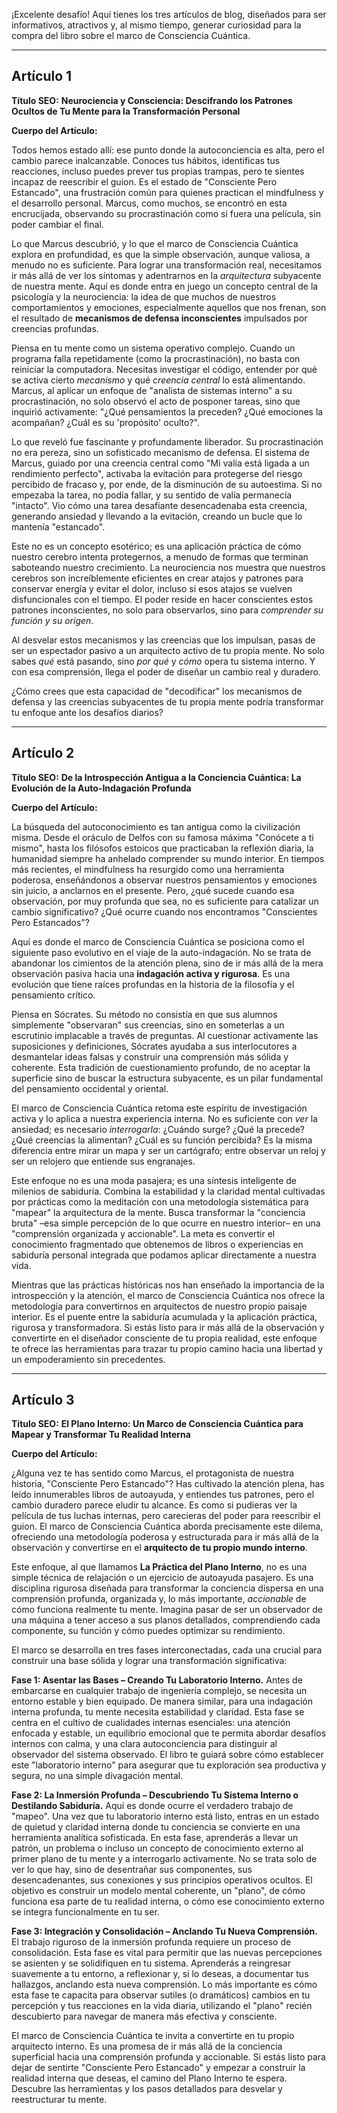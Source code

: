 ¡Excelente desafío! Aquí tienes los tres artículos de blog, diseñados para ser informativos, atractivos y, al mismo tiempo, generar curiosidad para la compra del libro sobre el marco de Consciencia Cuántica.

---

## Artículo 1

**Título SEO:** **Neurociencia y Consciencia: Descifrando los Patrones Ocultos de Tu Mente para la Transformación Personal**

**Cuerpo del Artículo:**

Todos hemos estado allí: ese punto donde la autoconciencia es alta, pero el cambio parece inalcanzable. Conoces tus hábitos, identificas tus reacciones, incluso puedes prever tus propias trampas, pero te sientes incapaz de reescribir el guion. Es el estado de "Consciente Pero Estancado", una frustración común para quienes practican el mindfulness y el desarrollo personal. Marcus, como muchos, se encontró en esta encrucijada, observando su procrastinación como si fuera una película, sin poder cambiar el final.

Lo que Marcus descubrió, y lo que el marco de Consciencia Cuántica explora en profundidad, es que la simple observación, aunque valiosa, a menudo no es suficiente. Para lograr una transformación real, necesitamos ir más allá de ver los síntomas y adentrarnos en la *arquitectura* subyacente de nuestra mente. Aquí es donde entra en juego un concepto central de la psicología y la neurociencia: la idea de que muchos de nuestros comportamientos y emociones, especialmente aquellos que nos frenan, son el resultado de **mecanismos de defensa inconscientes** impulsados por creencias profundas.

Piensa en tu mente como un sistema operativo complejo. Cuando un programa falla repetidamente (como la procrastinación), no basta con reiniciar la computadora. Necesitas investigar el código, entender por qué se activa cierto *mecanismo* y qué *creencia central* lo está alimentando. Marcus, al aplicar un enfoque de "analista de sistemas interno" a su procrastinación, no solo observó el acto de posponer tareas, sino que inquirió activamente: "¿Qué pensamientos la preceden? ¿Qué emociones la acompañan? ¿Cuál es su 'propósito' oculto?".

Lo que reveló fue fascinante y profundamente liberador. Su procrastinación no era pereza, sino un sofisticado mecanismo de defensa. El sistema de Marcus, guiado por una creencia central como "Mi valía está ligada a un rendimiento perfecto", activaba la evitación para protegerse del riesgo percibido de fracaso y, por ende, de la disminución de su autoestima. Si no empezaba la tarea, no podía fallar, y su sentido de valía permanecía "intacto". Vio cómo una tarea desafiante desencadenaba esta creencia, generando ansiedad y llevando a la evitación, creando un bucle que lo mantenía "estancado".

Este no es un concepto esotérico; es una aplicación práctica de cómo nuestro cerebro intenta protegernos, a menudo de formas que terminan saboteando nuestro crecimiento. La neurociencia nos muestra que nuestros cerebros son increíblemente eficientes en crear atajos y patrones para conservar energía y evitar el dolor, incluso si esos atajos se vuelven disfuncionales con el tiempo. El poder reside en hacer conscientes estos patrones inconscientes, no solo para observarlos, sino para *comprender su función y su origen*.

Al desvelar estos mecanismos y las creencias que los impulsan, pasas de ser un espectador pasivo a un arquitecto activo de tu propia mente. No solo sabes *qué* está pasando, sino *por qué* y *cómo* opera tu sistema interno. Y con esa comprensión, llega el poder de diseñar un cambio real y duradero.

¿Cómo crees que esta capacidad de "decodificar" los mecanismos de defensa y las creencias subyacentes de tu propia mente podría transformar tu enfoque ante los desafíos diarios?

---

## Artículo 2

**Título SEO:** **De la Introspección Antigua a la Conciencia Cuántica: La Evolución de la Auto-Indagación Profunda**

**Cuerpo del Artículo:**

La búsqueda del autoconocimiento es tan antigua como la civilización misma. Desde el oráculo de Delfos con su famosa máxima "Conócete a ti mismo", hasta los filósofos estoicos que practicaban la reflexión diaria, la humanidad siempre ha anhelado comprender su mundo interior. En tiempos más recientes, el mindfulness ha resurgido como una herramienta poderosa, enseñándonos a observar nuestros pensamientos y emociones sin juicio, a anclarnos en el presente. Pero, ¿qué sucede cuando esa observación, por muy profunda que sea, no es suficiente para catalizar un cambio significativo? ¿Qué ocurre cuando nos encontramos "Conscientes Pero Estancados"?

Aquí es donde el marco de Consciencia Cuántica se posiciona como el siguiente paso evolutivo en el viaje de la auto-indagación. No se trata de abandonar los cimientos de la atención plena, sino de ir más allá de la mera observación pasiva hacia una **indagación activa y rigurosa**. Es una evolución que tiene raíces profundas en la historia de la filosofía y el pensamiento crítico.

Piensa en Sócrates. Su método no consistía en que sus alumnos simplemente "observaran" sus creencias, sino en someterlas a un escrutinio implacable a través de preguntas. Al cuestionar activamente las suposiciones y definiciones, Sócrates ayudaba a sus interlocutores a desmantelar ideas falsas y construir una comprensión más sólida y coherente. Esta tradición de cuestionamiento profundo, de no aceptar la superficie sino de buscar la estructura subyacente, es un pilar fundamental del pensamiento occidental y oriental.

El marco de Consciencia Cuántica retoma este espíritu de investigación activa y lo aplica a nuestra experiencia interna. No es suficiente con *ver* la ansiedad; es necesario *interrogarla*: ¿Cuándo surge? ¿Qué la precede? ¿Qué creencias la alimentan? ¿Cuál es su función percibida? Es la misma diferencia entre mirar un mapa y ser un cartógrafo; entre observar un reloj y ser un relojero que entiende sus engranajes.

Este enfoque no es una moda pasajera; es una síntesis inteligente de milenios de sabiduría. Combina la estabilidad y la claridad mental cultivadas por prácticas como la meditación con una metodología sistemática para "mapear" la arquitectura de la mente. Busca transformar la "conciencia bruta" –esa simple percepción de lo que ocurre en nuestro interior– en una "comprensión organizada y accionable". La meta es convertir el conocimiento fragmentado que obtenemos de libros o experiencias en sabiduría personal integrada que podamos aplicar directamente a nuestra vida.

Mientras que las prácticas históricas nos han enseñado la importancia de la introspección y la atención, el marco de Consciencia Cuántica nos ofrece la metodología para convertirnos en arquitectos de nuestro propio paisaje interior. Es el puente entre la sabiduría acumulada y la aplicación práctica, rigurosa y transformadora. Si estás listo para ir más allá de la observación y convertirte en el diseñador consciente de tu propia realidad, este enfoque te ofrece las herramientas para trazar tu propio camino hacia una libertad y un empoderamiento sin precedentes.

---

## Artículo 3

**Título SEO:** **El Plano Interno: Un Marco de Consciencia Cuántica para Mapear y Transformar Tu Realidad Interna**

**Cuerpo del Artículo:**

¿Alguna vez te has sentido como Marcus, el protagonista de nuestra historia, "Consciente Pero Estancado"? Has cultivado la atención plena, has leído innumerables libros de autoayuda, y entiendes tus patrones, pero el cambio duradero parece eludir tu alcance. Es como si pudieras ver la película de tus luchas internas, pero carecieras del poder para reescribir el guion. El marco de Consciencia Cuántica aborda precisamente este dilema, ofreciendo una metodología poderosa y estructurada para ir más allá de la observación y convertirse en el **arquitecto de tu propio mundo interno**.

Este enfoque, al que llamamos **La Práctica del Plano Interno**, no es una simple técnica de relajación o un ejercicio de autoayuda pasajero. Es una disciplina rigurosa diseñada para transformar la conciencia dispersa en una comprensión profunda, organizada y, lo más importante, *accionable* de cómo funciona realmente tu mente. Imagina pasar de ser un observador de una máquina a tener acceso a sus planos detallados, comprendiendo cada componente, su función y cómo puedes optimizar su rendimiento.

El marco se desarrolla en tres fases interconectadas, cada una crucial para construir una base sólida y lograr una transformación significativa:

**Fase 1: Asentar las Bases – Creando Tu Laboratorio Interno.**
Antes de embarcarse en cualquier trabajo de ingeniería complejo, se necesita un entorno estable y bien equipado. De manera similar, para una indagación interna profunda, tu mente necesita estabilidad y claridad. Esta fase se centra en el cultivo de cualidades internas esenciales: una atención enfocada y estable, un equilibrio emocional que te permita abordar desafíos internos con calma, y una clara autoconciencia para distinguir al observador del sistema observado. El libro te guiará sobre cómo establecer este "laboratorio interno" para asegurar que tu exploración sea productiva y segura, no una simple divagación mental.

**Fase 2: La Inmersión Profunda – Descubriendo Tu Sistema Interno o Destilando Sabiduría.**
Aquí es donde ocurre el verdadero trabajo de "mapeo". Una vez que tu laboratorio interno está listo, entras en un estado de quietud y claridad interna donde tu conciencia se convierte en una herramienta analítica sofisticada. En esta fase, aprenderás a llevar un patrón, un problema o incluso un concepto de conocimiento externo al primer plano de tu mente y a interrogarlo activamente. No se trata solo de ver lo que hay, sino de desentrañar sus componentes, sus desencadenantes, sus conexiones y sus principios operativos ocultos. El objetivo es construir un modelo mental coherente, un "plano", de cómo funciona esa parte de tu realidad interna, o cómo ese conocimiento externo se integra funcionalmente en tu ser.

**Fase 3: Integración y Consolidación – Anclando Tu Nueva Comprensión.**
El trabajo riguroso de la inmersión profunda requiere un proceso de consolidación. Esta fase es vital para permitir que las nuevas percepciones se asienten y se solidifiquen en tu sistema. Aprenderás a reingresar suavemente a tu entorno, a reflexionar y, si lo deseas, a documentar tus hallazgos, anclando esta nueva comprensión. Lo más importante es cómo esta fase te capacita para observar sutiles (o dramáticos) cambios en tu percepción y tus reacciones en la vida diaria, utilizando el "plano" recién descubierto para navegar de manera más efectiva y consciente.

El marco de Consciencia Cuántica te invita a convertirte en tu propio arquitecto interno. Es una promesa de ir más allá de la conciencia superficial hacia una comprensión profunda y accionable. Si estás listo para dejar de sentirte "Consciente Pero Estancado" y empezar a construir la realidad interna que deseas, el camino del Plano Interno te espera. Descubre las herramientas y los pasos detallados para desvelar y reestructurar tu mente.